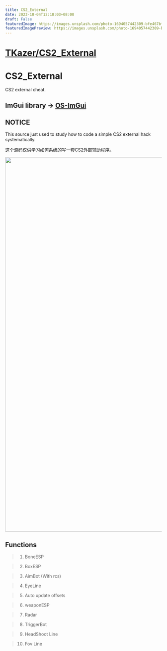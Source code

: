 ```yaml
---
title: CS2_External
date: 2023-10-04T12:18:03+08:00
draft: False
featuredImage: https://images.unsplash.com/photo-1694057442309-bfe467bff9a9?ixid=M3w0NjAwMjJ8MHwxfHJhbmRvbXx8fHx8fHx8fDE2OTYzOTI4OTh8&ixlib=rb-4.0.3
featuredImagePreview: https://images.unsplash.com/photo-1694057442309-bfe467bff9a9?ixid=M3w0NjAwMjJ8MHwxfHJhbmRvbXx8fHx8fHx8fDE2OTYzOTI4OTh8&ixlib=rb-4.0.3
---
```


# [TKazer/CS2_External](https://github.com/TKazer/CS2_External)

# CS2_External
CS2 external cheat.

## ImGui library -> [OS-ImGui](https://github.com/TKazer/OS-ImGui)

## NOTICE

This source just used to study how to code a simple CS2 external hack systematically.

这个源码仅供学习如何系统的写一套CS2外部辅助程序。

<img src="https://github.com/TKazer/CS2_External/blob/master/Image2.png" width="1200" />

## Functions

> 1. BoneESP

> 2. BoxESP

> 3. AimBot (With rcs)

> 4. EyeLine

> 5. Auto update offsets

> 6. weaponESP

> 7. Radar

> 8. TriggerBot

> 9. HeadShoot Line

> 10. Fov Line
